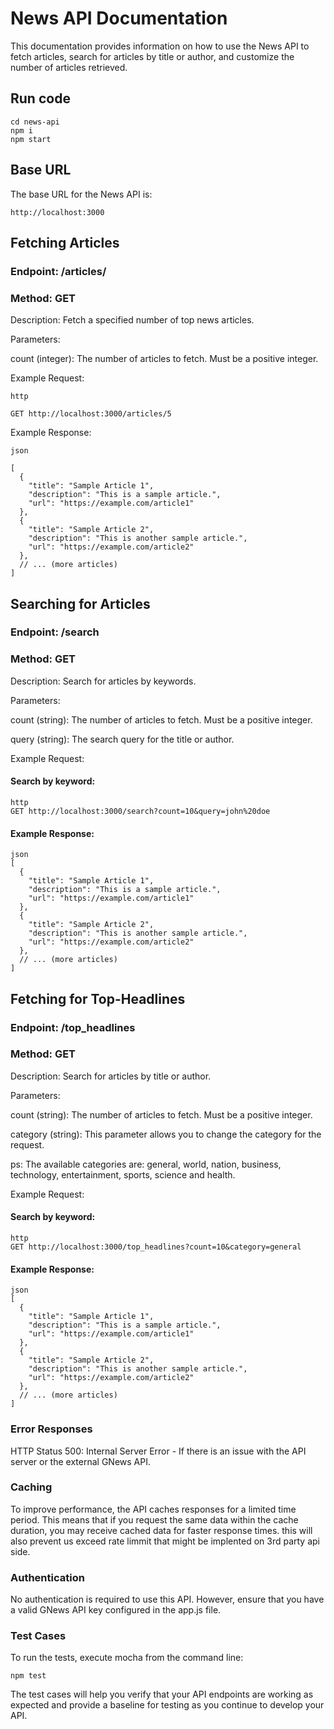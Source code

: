 # News API Documentation
This documentation provides information on how to use the News API to fetch articles, search for articles by title or author, and customize the number of articles retrieved.

## Run code

```
cd news-api
npm i
npm start
```

## Base URL
The base URL for the News API is:
```
http://localhost:3000
```
## Fetching Articles
### Endpoint: /articles/<number>

### Method: GET

Description: Fetch a specified number of top news articles.

Parameters:

count (integer): The number of articles to fetch. Must be a positive integer.

Example Request:

```
http

GET http://localhost:3000/articles/5
```
Example Response:

```
json

[
  {
    "title": "Sample Article 1",
    "description": "This is a sample article.",
    "url": "https://example.com/article1"
  },
  {
    "title": "Sample Article 2",
    "description": "This is another sample article.",
    "url": "https://example.com/article2"
  },
  // ... (more articles)
]
```

## Searching for Articles
### Endpoint: /search

### Method: GET

Description: Search for articles by keywords.

Parameters:

count (string): The number of articles to fetch. Must be a positive integer.

query (string): The search query for the title or author.

Example Request:

#### Search by keyword:
```
http
GET http://localhost:3000/search?count=10&query=john%20doe
```

#### Example Response:

```
json
[
  {
    "title": "Sample Article 1",
    "description": "This is a sample article.",
    "url": "https://example.com/article1"
  },
  {
    "title": "Sample Article 2",
    "description": "This is another sample article.",
    "url": "https://example.com/article2"
  },
  // ... (more articles)
]
```
## Fetching for Top-Headlines
### Endpoint: /top_headlines

### Method: GET

Description: Search for articles by title or author.

Parameters:

count (string): The number of articles to fetch. Must be a positive integer.

category (string): This parameter allows you to change the category for the request. 

ps: The available categories are: general, world, nation, business, technology, entertainment, sports, science and health.

Example Request:

#### Search by keyword:
```
http
GET http://localhost:3000/top_headlines?count=10&category=general
```

#### Example Response:

```
json
[
  {
    "title": "Sample Article 1",
    "description": "This is a sample article.",
    "url": "https://example.com/article1"
  },
  {
    "title": "Sample Article 2",
    "description": "This is another sample article.",
    "url": "https://example.com/article2"
  },
  // ... (more articles)
]
```


### Error Responses
HTTP Status 500: Internal Server Error - If there is an issue with the API server or the external GNews API.

### Caching
To improve performance, the API caches responses for a limited time period. This means that if you request the same data within the cache duration, you may receive cached data for faster response times.
this will also prevent us exceed rate limmit that might be implented on 3rd party api side.

### Authentication
No authentication is required to use this API. However, ensure that you have a valid GNews API key configured in the app.js file.

### Test Cases
To run the tests, execute mocha from the command line:

```
npm test
```

The test cases will help you verify that your API endpoints are working as expected and provide a baseline for testing as you continue to develop your API.
